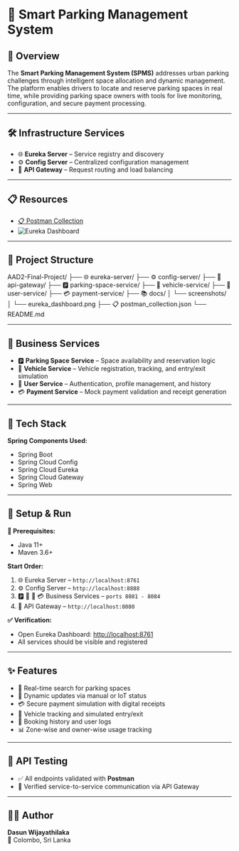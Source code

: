 # 🚗 Smart Parking Management System

## 🎯 Overview

The **Smart Parking Management System (SPMS)** addresses urban parking challenges through intelligent space allocation and dynamic management. The platform enables drivers to locate and reserve parking spaces in real time, while providing parking space owners with tools for live monitoring, configuration, and secure payment processing.

---

## 🛠️ Infrastructure Services

- 🌐 **Eureka Server** – Service registry and discovery  
- ⚙️ **Config Server** – Centralized configuration management  
- 🚪 **API Gateway** – Request routing and load balancing

---

## 📋 Resources

- [📋 Postman Collection](./postman_collection.json)  
- ![Eureka Dashboard](./docs/screenshots/eureka_dashboard.png)

---

## 📁 Project Structure

AAD2-Final-Project/
├── 🌐 eureka-server/
├── ⚙️ config-server/
├── 🚪 api-gateway/
├── 🅿️ parking-space-service/
├── 🚙 vehicle-service/
├── 👤 user-service/
├── 💳 payment-service/
├── 📚 docs/
│ └── screenshots/
│ └── eureka_dashboard.png
├── 📋 postman_collection.json
└── README.md

---

## 💼 Business Services

- 🅿️ **Parking Space Service** – Space availability and reservation logic  
- 🚙 **Vehicle Service** – Vehicle registration, tracking, and entry/exit simulation  
- 👤 **User Service** – Authentication, profile management, and history  
- 💳 **Payment Service** – Mock payment validation and receipt generation

---

## 🧰 Tech Stack

**Spring Components Used:**
- Spring Boot
- Spring Cloud Config
- Spring Cloud Eureka
- Spring Cloud Gateway
- Spring Web

---

## 🚀 Setup & Run

**🔧 Prerequisites:**
- Java 11+
- Maven 3.6+

**Start Order:**
1. 🌐 Eureka Server – `http://localhost:8761`
2. ⚙️ Config Server – `http://localhost:8888`
3. 🅿️ 🚙 👤 💳 Business Services – `ports 8081 - 8084`
4. 🚪 API Gateway – `http://localhost:8080`

**✅ Verification:**
- Open Eureka Dashboard: [http://localhost:8761](http://localhost:8761)
- All services should be visible and registered

---

## ✨ Features

- 🔎 Real-time search for parking spaces
- 📡 Dynamic updates via manual or IoT status
- 💳 Secure payment simulation with digital receipts
- 🚗 Vehicle tracking and simulated entry/exit
- 📜 Booking history and user logs
- 📊 Zone-wise and owner-wise usage tracking

---

## 🧪 API Testing

- ✅ All endpoints validated with **Postman**
- 🔁 Verified service-to-service communication via API Gateway

---

## 👨‍💻 Author

**Dasun Wijayathilaka**  
📍 Colombo, Sri Lanka  
